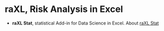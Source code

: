 # raXL, Risk Analysis in Excel
+ **raXL Stat**, statistical Add-in for Data Science in Excel. About [raXL Stat](https://github.com/rubenfapaza/raXL-Stat)
